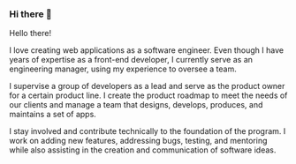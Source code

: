 ### Hi there 👋

Hello there!

I love creating web applications as a software engineer. Even though I have years of expertise as a front-end developer, I currently serve as an engineering manager, using my experience to oversee a team.

I supervise a group of developers as a lead and serve as the product owner for a certain product line. I create the product roadmap to meet the needs of our clients and manage a team that designs, develops, produces, and maintains a set of apps.

I stay involved and contribute technically to the foundation of the program. I work on adding new features, addressing bugs, testing, and mentoring while also assisting in the creation and communication of software ideas.


<!--
**briedinger/briedinger** is a ✨ _special_ ✨ repository because its `README.md` (this file) appears on your GitHub profile.

Here are some ideas to get you started:

- 🔭 I’m currently working on ...
- 🌱 I’m currently learning ...
- 👯 I’m looking to collaborate on ...
- 🤔 I’m looking for help with ...
- 💬 Ask me about ...
- 📫 How to reach me: ...
- 😄 Pronouns: ...
- ⚡ Fun fact: ...
-->

